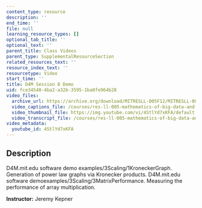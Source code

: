 ```yaml
---
content_type: resource
description: ''
end_time: ''
file: null
learning_resource_types: []
optional_tab_title: ''
optional_text: ''
parent_title: Class Videos
parent_type: SupplementalResourceSection
related_resources_text: ''
resource_index_text: ''
resourcetype: Video
start_time: ''
title: D4M Session 8 Demo
uid: fce34540-4ba2-a32b-3595-1ba8fe964b28
video_files:
  archive_url: https://archive.org/download/MITRESLL-005F12/MITRESLL-005F12_L07_Demo_300k.mp4
  video_captions_file: /courses/res-ll-005-mathematics-of-big-data-and-machine-learning-january-iap-2020/d4087192e059596e90b22342ea31104b_4StlYd7xKFA.vtt
  video_thumbnail_file: https://img.youtube.com/vi/4StlYd7xKFA/default.jpg
  video_transcript_file: /courses/res-ll-005-mathematics-of-big-data-and-machine-learning-january-iap-2020/43ec8e796c3f3fcc8599def99c6f4f37_4StlYd7xKFA.pdf
video_metadata:
  youtube_id: 4StlYd7xKFA
---
```


Description
-----------

D4M.mit.edu software demo examples/3Scaling/1KroneckerGraph. Generation of power law graphs via Kronecker products. D4M.mit.edu software demoexamples/3Scaling/3MatrixPerformance. Measuring the performance of array multiplication.

**Instructor:** Jeremy Kepner